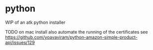 # python
WIP of an atk python installer 


TODO
on mac install also automate the running of the certificates
see https://github.com/yoavaviram/python-amazon-simple-product-api/issues/129
